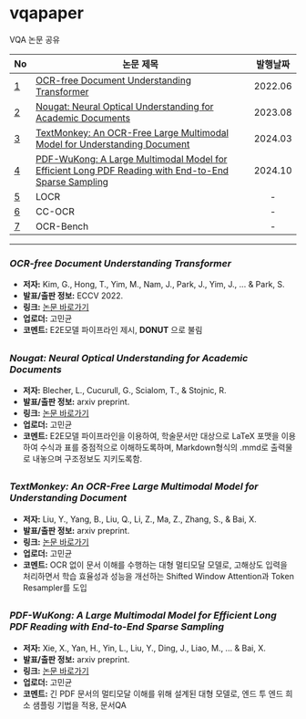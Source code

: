 # vqapaper
VQA 논문 공유

|No| 논문 제목                                                | 발행날짜   | 
|---| -------------------------------------------------------- | :-------: | 
|[1](#a1)| [OCR-free Document Understanding Transformer](https://arxiv.org/abs/2111.15664)     |     2022.06     | 
|[2](#a2)| [Nougat: Neural Optical Understanding for Academic Documents](https://arxiv.org/abs/2308.13418)     |     2023.08     |
|[3](#a3)| [TextMonkey: An OCR-Free Large Multimodal Model for Understanding Document](https://arxiv.org/abs/2403.04473)     |     2024.03     |
|[4](#a4)| [PDF-WuKong: A Large Multimodal Model for Efficient Long PDF Reading with End-to-End Sparse Sampling](https://arxiv.org/abs/2410.05970)     |     2024.10     |
|[5](#a5)| LOCR     |     -     |
|[6](#a6)| CC-OCR     |     -    |
|[7](#a7)| OCR-Bench     |     -    |

---
### *OCR-free Document Understanding Transformer*
- **저자:** Kim, G., Hong, T., Yim, M., Nam, J., Park, J., Yim, J., ... & Park, S.  
- **발표/출판 정보:** ECCV 2022.
- **링크:** [논문 바로가기](https://arxiv.org/abs/2111.15664) 
- **업로더:** 고민균
- **코멘트:** E2E모델 파이프라인 제시, **DONUT** 으로 불림
  
<a id="a1"></a>
---
### *Nougat: Neural Optical Understanding for Academic Documents*
- **저자:** Blecher, L., Cucurull, G., Scialom, T., & Stojnic, R.
- **발표/출판 정보:** arxiv preprint.
- **링크:** [논문 바로가기](https://arxiv.org/abs/2308.13418)
- **업로더:** 고민균
- **코멘트:** E2E모델 파이프라인을 이용하여, 학술문서만 대상으로 LaTeX 포맷을 이용하여 수식과 표를 중점적으로 이해하도록하며, Markdown형식의 .mmd로 출력물로 내놓으며 구조정보도 지키도록함.
  
<a id="a2"></a>
---
### *TextMonkey: An OCR-Free Large Multimodal Model for Understanding Document*
- **저자:** Liu, Y., Yang, B., Liu, Q., Li, Z., Ma, Z., Zhang, S., & Bai, X.
- **발표/출판 정보:** arxiv preprint.
- **링크:** [논문 바로가기](https://arxiv.org/abs/2403.04473)
- **업로더:** 고민균
- **코멘트:** OCR 없이 문서 이해를 수행하는 대형 멀티모달 모델로, 고해상도 입력을 처리하면서 학습 효율성과 성능을 개선하는 Shifted Window Attention과 Token Resampler를 도입
  
<a id="a3"></a>
---
### *PDF-WuKong: A Large Multimodal Model for Efficient Long PDF Reading with End-to-End Sparse Sampling*
- **저자:** Xie, X., Yan, H., Yin, L., Liu, Y., Ding, J., Liao, M., ... & Bai, X.
- **발표/출판 정보:** arxiv preprint.
- **링크:** [논문 바로가기](https://arxiv.org/abs/2410.05970)
- **업로더:** 고민균
- **코멘트:** 긴 PDF 문서의 멀티모달 이해를 위해 설계된 대형 모델로, 엔드 투 엔드 희소 샘플링 기법을 적용, 문서QA
  
<a id="a4"></a>
---
